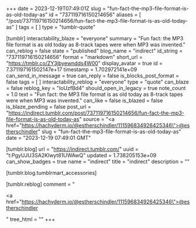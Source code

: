 +++
date = 2023-12-19T07:49:01Z
slug = "fun-fact-the-mp3-file-format-is-as-old-today-as"
id = "737119716150214656"
aliases = [ "/post/737119716150214656/fun-fact-the-mp3-file-format-is-as-old-today-as" ]
tags = [ ]
type = "tumblr-quote"

[tumblr]
interactability_blaze = "everyone"
summary = "Fun fact: the MP3 file format is as old today as 8-track tapes were when MP3 was invented."
can_reblog = false
state = "published"
blog_name = "indirect"
id_string = "737119716150214656"
format = "markdown"
short_url = "https://tmblr.co/ZY3jbyewndds4W00"
display_avatar = true
id = 7.371197161502147e+17
timestamp = 1.702972141e+09
can_send_in_message = true
can_reply = false
is_blocks_post_format = false
tags = [ ]
interactability_reblog = "everyone"
type = "quote"
can_blaze = false
reblog_key = "IoUzfBd4"
should_open_in_legacy = true
note_count = 1.0
text = "Fun fact: the MP3 file format is as old today as 8-track tapes were when MP3 was invented."
can_like = false
is_blazed = false
is_blaze_pending = false
post_url = "https://indirect.tumblr.com/post/737119716150214656/fun-fact-the-mp3-file-format-is-as-old-today-as"
source = "<a href=\"https://hachyderm.io/@estherschindler/111596834926425346\">@estherschindler</a>"
slug = "fun-fact-the-mp3-file-format-is-as-old-today-as"
date = "2023-12-19 07:49:01 GMT"

[tumblr.blog]
url = "https://indirect.tumblr.com/"
uuid = "t:PgyUJU3SA2Klwyt81UWAwQ"
updated = 1.738205153e+09
can_show_badges = true
name = "indirect"
title = "indirect"
description = ""

[tumblr.blog.tumblrmart_accessories]

[tumblr.reblog]
comment = "<p><a href=\"https://hachyderm.io/@estherschindler/111596834926425346\">@estherschindler</a></p>"
tree_html = ""
+++
